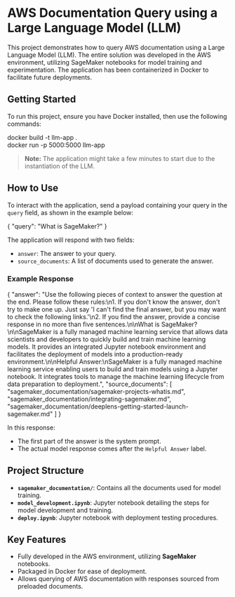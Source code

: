 # AWS Documentation Query using a Large Language Model (LLM)

This project demonstrates how to query AWS documentation using a Large Language Model (LLM). The entire solution was developed in the AWS environment, utilizing SageMaker notebooks for model training and experimentation. The application has been containerized in Docker to facilitate future deployments.

## Getting Started

To run this project, ensure you have Docker installed, then use the following commands:

docker build -t llm-app . <br>
docker run -p 5000:5000 llm-app

> **Note:** The application might take a few minutes to start due to the instantiation of the LLM.

## How to Use

To interact with the application, send a payload containing your query in the `query` field, as shown in the example below:

{
  "query": "What is SageMaker?"
}

The application will respond with two fields:
- `answer`: The answer to your query.
- `source_documents`: A list of documents used to generate the answer.

### Example Response

{
  "answer": "Use the following pieces of context to answer the question at the end. Please follow these rules:\n1. If you don't know the answer, don't try to make one up. Just say 'I can't find the final answer, but you may want to check the following links.'\n2. If you find the answer, provide a concise response in no more than five sentences.\n\nWhat is SageMaker?\n\nSageMaker is a fully managed machine learning service that allows data scientists and developers to quickly build and train machine learning models. It provides an integrated Jupyter notebook environment and facilitates the deployment of models into a production-ready environment.\n\nHelpful Answer:\nSageMaker is a fully managed machine learning service enabling users to build and train models using a Jupyter notebook. It integrates tools to manage the machine learning lifecycle from data preparation to deployment.",
  "source_documents": [
    "sagemaker_documentation/sagemaker-projects-whatis.md",
    "sagemaker_documentation/integrating-sagemaker.md",
    "sagemaker_documentation/deeplens-getting-started-launch-sagemaker.md"
  ]
}

In this response:
- The first part of the answer is the system prompt.
- The actual model response comes after the `Helpful Answer` label.

## Project Structure

- **`sagemaker_documentation/`**: Contains all the documents used for model training.
- **`model_development.ipynb`**: Jupyter notebook detailing the steps for model development and training.
- **`deploy.ipynb`**: Jupyter notebook with deployment testing procedures.

## Key Features

- Fully developed in the AWS environment, utilizing **SageMaker** notebooks.
- Packaged in Docker for ease of deployment.
- Allows querying of AWS documentation with responses sourced from preloaded documents.
